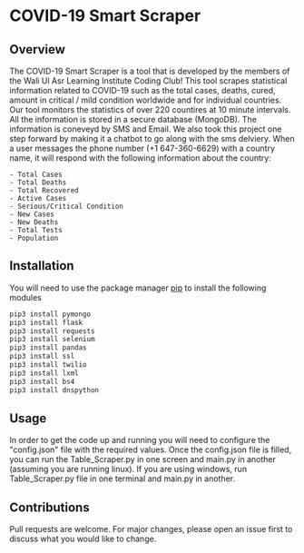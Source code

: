 # COVID-19 Smart Scraper

## Overview
The COVID-19 Smart Scraper is a tool that is developed by the members of the Wali Ul Asr Learning Institute Coding Club! This tool scrapes statistical information related to COVID-19 such as the total cases, deaths, cured, amount in critical / mild condition worldwide and for individual countries. Our tool monitors the statistics of over 220 countires at 10 minute intervals. All the information is stored in a secure database (MongoDB). The information is coneveyd by SMS and Email. We also took this project one step forward by making it a chatbot to go along with the sms delviery. When a user messages the phone number (+1 647-360-6629) with a country name, it will respond with the following information about the country:
    
    - Total Cases
    - Total Deaths
    - Total Recovered
    - Active Cases
    - Serious/Critical Condition
    - New Cases
    - New Deaths
    - Total Tests
    - Population

## Installation

You will need to use the package manager [pip](https://pip.pypa.io/en/stable/) to install the following modules

```bash
pip3 install pymongo
pip3 install flask
pip3 install requests
pip3 install selenium
pip3 install pandas
pip3 install ssl
pip3 install twilio
pip3 install lxml
pip3 install bs4
pip3 install dnspython
```

## Usage

In order to get the code up and running you will need to configure the "config.json" file with the required values. Once the config.json file is filled, you can run the Table_Scraper.py in one screen and main.py in another (assuming you are running linux). If you are using windows, run Table_Scraper.py file in one terminal and main.py in another.

## Contributions

Pull requests are welcome. For major changes, please open an issue first to discuss what you would like to change.

